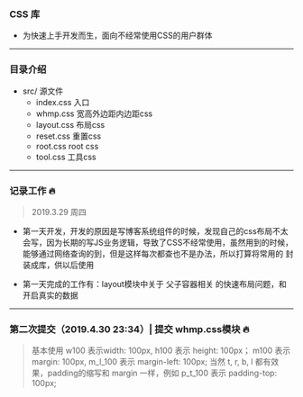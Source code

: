 ### CSS 库

- 为快速上手开发而生，面向不经常使用CSS的用户群体

---

### 目录介绍

- src/ 源文件
  - index.css 入口
  - whmp.css 宽高外边距内边距css
  - layout.css 布局css
  - reset.css 重置css
  - root.css root css
  - tool.css 工具css


---

### 记录工作 🔥

> 2019.3.29 周四

- 第一天开发，开发的原因是写博客系统组件的时候，发现自己的css布局不太会写，因为长期的写JS业务逻辑，导致了CSS不经常使用，虽然用到的时候，能够通过网络查询的到，但是这样每次都查也不是办法，所以打算将常用的 封装成库，供以后使用

- 第一天完成的工作有：layout模块中关于 父子容器相关 的快速布局问题，和开启真实的数据

---

### 第二次提交（2019.4.30 23:34）| 提交 whmp.css模块 🔥

> 基本使用 w100 表示width: 100px, h100 表示 height: 100px； m100 表示 margin: 100px, m_l_100 表示 margin-left: 100px; 当然 t, r, b, l 都有效果，padding的缩写和 margin 一样，例如 p_t_100 表示 padding-top: 100px;



